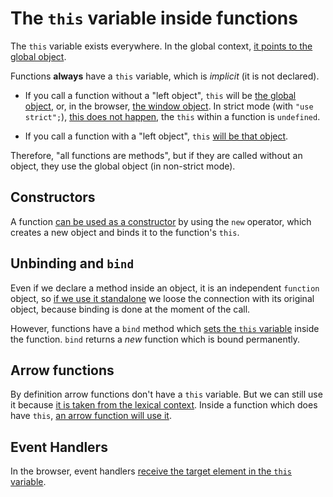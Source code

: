 
The ``this`` variable inside functions
======================================

The ``this`` variable exists everywhere. In the global context, 
[it points to the global object](https://github.com/full-stack-bcn/samples/blob/master/javascript/functions/this/this-global-object.js).

Functions **always** have a ``this`` variable, which is *implicit* (it is not declared).

* If you call a function without a "left object", ``this`` will be 
  [the global object](https://github.com/full-stack-bcn/samples/blob/master/javascript/functions/this/this-no-left-object.js), 
  or, in the browser, 
  [the window object](https://github.com/full-stack-bcn/samples/blob/master/javascript/functions/this/this-no-left-object-browser.html). In strict mode (with ``"use strict";``), 
  [this does not happen](https://github.com/full-stack-bcn/samples/blob/master/javascript/functions/this/this-global-object-use-strict.html),
  the ``this`` within a function is ``undefined``.

* If you call a function with a "left object", ``this`` 
  [will be that object](https://github.com/full-stack-bcn/samples/blob/master/javascript/functions/this/this-left-object.js).

Therefore, "all functions are methods", but if they are called without an object, they use the global object (in non-strict mode).


Constructors
------------

A function 
[can be used as a constructor](https://github.com/full-stack-bcn/samples/blob/master/javascript/functions/this/function-constructor.js)
by using the ``new`` operator, which creates a new object and binds it to the function's ``this``.


Unbinding and ``bind``
----------------------

Even if we declare a method inside an object, it is an independent ``function`` object, so
[if we use it standalone](https://github.com/full-stack-bcn/samples/blob/master/javascript/functions/this/method-unbind.js) 
we loose the connection with its original object, because binding is done at the moment of the call.

However, functions have a ``bind`` method which 
[sets the ``this`` variable](https://github.com/full-stack-bcn/samples/blob/master/javascript/functions/this/function-bind.js) 
inside the function. ``bind`` returns a *new* function which is bound permanently.


Arrow functions
---------------

By definition arrow functions don't have a ``this`` variable. But we can still use it because
[it is taken from the lexical context](https://github.com/full-stack-bcn/samples/blob/master/javascript/functions/this/arrow-this-from-lexical-scope.js). 
Inside a function which does have ``this``, 
[an arrow function will use it](https://github.com/full-stack-bcn/samples/blob/master/javascript/functions/this/arrow-this-from-method.js).


Event Handlers
--------------

In the browser, event handlers 
[receive the target element in the ``this`` variable](https://github.com/full-stack-bcn/samples/blob/master/javascript/functions/this/event-handler-this.html).
